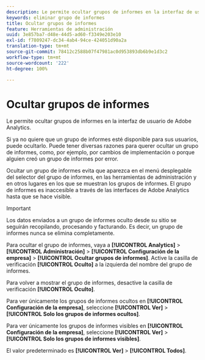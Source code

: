 ```yaml
---
description: Le permite ocultar grupos de informes en la interfaz de usuario de Adobe Analytics.
keywords: eliminar grupo de informes
title: Ocultar grupos de informes
feature: Herramientas de administración
uuid: 3e857ba7-d48e-44d5-ad60-f3349e203e10
exl-id: f7809247-dc34-4ab4-94ce-424051d90a2a
translation-type: tm+mt
source-git-commit: 78412c2588b07f47981ac0d953893db6b9e1d3c2
workflow-type: tm+mt
source-wordcount: '222'
ht-degree: 100%

---
```


# Ocultar grupos de informes

Le permite ocultar grupos de informes en la interfaz de usuario de Adobe Analytics.

Si ya no quiere que un grupo de informes esté disponible para sus usuarios, puede ocultarlo. Puede tener diversas razones para querer ocultar un grupo de informes, como, por ejemplo, por cambios de implementación o porque alguien creó un grupo de informes por error.

Ocultar un grupo de informes evita que aparezca en el menú desplegable del selector del grupo de informes, en las herramientas de administración y en otros lugares en los que se muestran los grupos de informes. El grupo de informes es inaccesible a través de las interfaces de Adobe Analytics hasta que se hace visible.

>[!IMPORTANT]
>
>Los datos enviados a un grupo de informes oculto desde su sitio se seguirán recopilando, procesando y facturando. Es decir, un grupo de informes nunca se elimina completamente.

Para ocultar el grupo de informes, vaya a **[!UICONTROL Analytics]** > **[!UICONTROL Administración]** > **[!UICONTROL Configuración de la empresa]** > **[!UICONTROL Ocultar grupos de informes]**. Active la casilla de verificación **[!UICONTROL Oculto]** a la izquierda del nombre del grupo de informes.

Para volver a mostrar el grupo de informes, desactive la casilla de verificación **[!UICONTROL Oculto]**.

Para ver únicamente los grupos de informes ocultos en **[!UICONTROL Configuración de la empresa]**, seleccione **[!UICONTROL Ver]** > **[!UICONTROL Solo los grupos de informes ocultos]**.

Para ver únicamente los grupos de informes visibles en **[!UICONTROL Configuración de la empresa]**, seleccione **[!UICONTROL Ver]** > **[!UICONTROL Solo los grupos de informes visibles]**.

El valor predeterminado es **[!UICONTROL Ver]** > **[!UICONTROL Todos]**.
